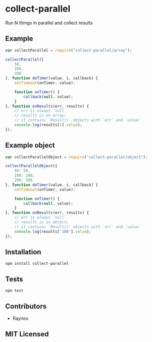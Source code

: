 # collect-parallel

<!--
    [![build status][build-png]][build]
    [![Coverage Status][cover-png]][cover]
    [![Davis Dependency status][dep-png]][dep]
-->

<!-- [![NPM][npm-png]][npm] -->

Run N things in parallel and collect results

## Example

```js
var collectParallel = require("collect-parallel/array");

collectParallel([
    50,
    100,
    200
], function doTimer(value, i, callback) {
    setTimeout(onTimer, value);

    function onTimer() {
        callback(null, value);
    }
}, function onResults(err, results) {
    // err is always `null`
    // results is an array;
    // it contains `Result()` objects with `err` and `value`
    console.log(results[1].value);
});
```

## Example object

```js
var collectParallelObject = require("collect-parallel/object");

collectParallelObject({
    50: 50,
    100: 100,
    200: 200
}, function doTimer(value, i, callback) {
    setTimeout(onTimer, value);

    function onTimer() {
        callback(null, value);
    }
}, function onResults(err, results) {
    // err is always `null`
    // results is an object;
    // it contains `Result()` objects with `err` and `value`
    console.log(results['100'].value);
});
```

## Installation

`npm install collect-parallel`

## Tests

`npm test`

## Contributors

 - Raynos

## MIT Licensed

  [build-png]: https://secure.travis-ci.org/Raynos/collect-parallel.png
  [build]: https://travis-ci.org/Raynos/collect-parallel
  [cover-png]: https://coveralls.io/repos/Raynos/collect-parallel/badge.png
  [cover]: https://coveralls.io/r/Raynos/collect-parallel
  [dep-png]: https://david-dm.org/Raynos/collect-parallel.png
  [dep]: https://david-dm.org/Raynos/collect-parallel
  [npm-png]: https://nodei.co/npm/collect-parallel.png?stars&downloads
  [npm]: https://nodei.co/npm/collect-parallel
